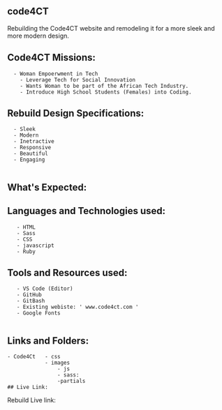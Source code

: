 ## code4CT
Rebuilding the Code4CT website and remodeling it for a more sleek and more modern design. 

##  Code4CT Missions:
```
  - Woman Empoerwment in Tech
	- Leverage Tech for Social Innovation
	- Wants Woman to be part of the African Tech Industry.
	- Introduce High School Students (Females) into Coding.
```

##  Rebuild Design Specifications:
```
  - Sleek
  - Modern
  - Inetractive
  - Responsive
  - Beautiful
  - Engaging
 
 ```
 
 ## What's Expected:
 
 ##   Languages and Technologies used:
  ```
 	 - HTML
  	 - Sass
  	 - CSS
  	 - javascript
  	 - Ruby
  
  ```
 
 ##   Tools and Resources used:
 ```
  	- VS Code (Editor)
  	- GitHub
  	- GitBash
  	- Existing webiste: ' www.code4ct.com '
  	- Google Fonts
  
 ```
 ## Links and Folders:
  	- Code4Ct   - css
        	    - images
            	    - js
            	    - sass:
                	-partials
    ## Live Link:
 Rebuild Live link: 
